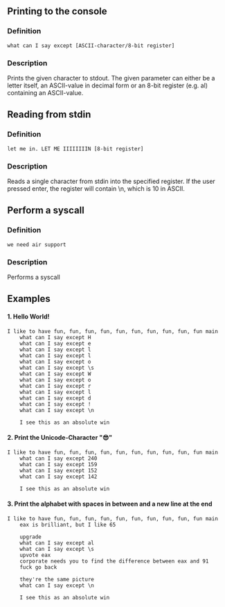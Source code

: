 ## Printing to the console
### Definition
```what can I say except [ASCII-character/8-bit register]```
### Description
Prints the given character to stdout. The given parameter can either be a letter itself, an ASCII-value in decimal form or an 8-bit register (e.g. al) containing an ASCII-value.

## Reading from stdin
### Definition
`let me in. LET ME IIIIIIIIN [8-bit register]`

### Description
Reads a single character from stdin into the specified register. If the user pressed enter, the register will contain \n, which is 10 in ASCII.


## Perform a syscall
### Definition
`we need air support`

### Description
Performs a syscall

## Examples
#### 1. Hello World!
```
I like to have fun, fun, fun, fun, fun, fun, fun, fun, fun, fun main
    what can I say except H
    what can I say except e
    what can I say except l
    what can I say except l
    what can I say except o
    what can I say except \s
    what can I say except W
    what can I say except o
    what can I say except r
    what can I say except l
    what can I say except d
    what can I say except !
    what can I say except \n

    I see this as an absolute win
```
#### 2. Print the Unicode-Character "😎"
```
I like to have fun, fun, fun, fun, fun, fun, fun, fun, fun, fun main
    what can I say except 240
    what can I say except 159
    what can I say except 152
    what can I say except 142
    
    I see this as an absolute win
```

#### 3. Print the alphabet with spaces in between and a new line at the end
```
I like to have fun, fun, fun, fun, fun, fun, fun, fun, fun, fun main
    eax is brilliant, but I like 65

    upgrade
    what can I say except al
    what can I say except \s
    upvote eax
    corporate needs you to find the difference between eax and 91
    fuck go back

    they're the same picture
    what can I say except \n

    I see this as an absolute win
```
